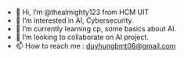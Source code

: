 - 👋 Hi, I’m @thealmighty123 from HCM UIT
- 👀 I’m interested in AI, Cybersecurity.
- 🌱 I’m currently learning cp, some basics about AI.
- 💞️ I’m looking to collaborate on AI project.
- 📫 How to reach me : duyhungbmt06@gmail.com

<!---
thealmighty123/thealmighty123 is a ✨ special ✨ repository because its `README.md` (this file) appears on your GitHub profile.
You can click the Preview link to take a look at your changes.
--->
